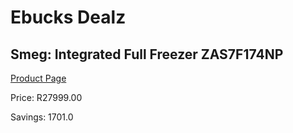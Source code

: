 
# Ebucks Dealz
## Smeg: Integrated Full Freezer ZAS7F174NP
[Product Page](https://www.ebucks.com/web/shop/productSelected.do?prodId=1183671702&catId=704986856)

Price: R27999.00

Savings: 1701.0


	